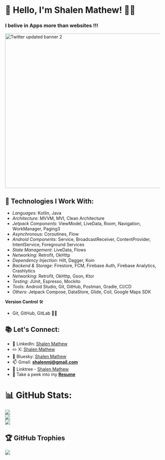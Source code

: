 # 👋 Hello, I'm Shalen Mathew! 👨‍💻

### I belive in Apps more than websites !!! 

<img width="1500" height="500" alt="Twitter updated banner 2" src="https://github.com/user-attachments/assets/b1b4f5a9-162e-4bad-8938-f44e4df0fb5c" />

## 🔧 Technologies I Work With:
- *Languages*: Kotlin, Java  
- *Architecture*: MVVM, MVI, Clean Architecture  
- *Jetpack Components*: ViewModel, LiveData, Room, Navigation, WorkManager, Paging3  
- *Asynchronous*: Coroutines, Flow  
- *Android Components*: Service, BroadcastReceiver, ContentProvider, IntentService, Foreground Services  
- *State Management*: LiveData, Flows  
- *Networking*: Retrofit, OkHttp  
- *Dependency Injection*: Hilt, Dagger, Koin  
- *Backend & Storage*: Firestore, FCM, Firebase Auth, Firebase Analytics, Crashlytics  
- *Networking*: Retrofit, OkHttp, Gson, Ktor  
- *Testing*: JUnit, Espresso, Mockito  
- *Tools*: Android Studio, Git, GitHub, Postman, Gradle, CI/CD  
- *Others*: Jetpack Compose, DataStore, Glide, Coil, Google Maps SDK

**Version Control** 🛠️
  - Git, GitHub, GitLab 🧑‍💻


## 📚 Let's Connect:
- 📎 LinkedIn: [Shalen Mathew](https://www.linkedin.com/in/shalen-mathew-3b566921b/) 
- ✏️ X: [Shalen Mathew](https://x.com/shalenmathew) 
- 🦋 Bluesky: [Shalen Mathew](https://bsky.app/profile/shalenmathew.bsky.social)
- 📫 Gmail: **shalenmj@gmail.com**
- 🌳 Linktree - [Shalen Mathew](https://linktr.ee/shalenmathew)
- 📄 Take a peek into my **<a href="https://drive.google.com/file/d/1_MWmKTTOrpFul-rDzCYcE-vOqBktRDjZ/view?usp=sharing" target="_blank"> Resume</a>**

# 📊 GitHub Stats:
![](https://github-readme-stats.vercel.app/api?username=shalenMathew&theme=dark&hide_border=false&include_all_commits=false&count_private=false)<br/>
![](https://github-readme-streak-stats.herokuapp.com/?user=shalenMathew&theme=dark&hide_border=false)<br/>
![](https://github-readme-stats.vercel.app/api/top-langs/?username=shalenMathew&theme=dark&hide_border=false&include_all_commits=false&count_private=false&layout=compact)

## 🏆 GitHub Trophies
![](https://github-profile-trophy.vercel.app/?username=shalenMathew&theme=radical&no-frame=false&no-bg=true&margin-w=4)


<!-- Proudly created with GPRM ( https://gprm.itsvg.in ) -->

